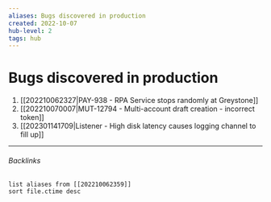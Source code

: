 ```yaml
---
aliases: Bugs discovered in production
created: 2022-10-07
hub-level: 2
tags: hub
---
```

# Bugs discovered in production

1.  [[202210062327|PAY-938 - RPA Service stops randomly at Greystone]]
2.  [[202210070007|MUT-12794 - Multi-account draft creation - incorrect token]]
3.  [[202301141709|Listener - High disk latency causes logging channel to fill up]]

---
###### Backlinks

```dataview
list aliases from [[202210062359]]
sort file.ctime desc
```

